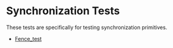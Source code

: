 # Synchronization Tests
These tests are specifically for testing synchronization primitives.

- [Fence_test](Fence_test/README.md)